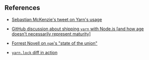 ##  References

- [Sebastian McKenzie's tweet on Yarn's usage](https://twitter.com/sebmck/status/798937709683347457)

- [GitHub discussion about shipping `yarn` with Node.js [and how age doesn't necessarily represent maturity]](https://github.com/nodejs/node/issues/9161#issuecomment-254526349)

- [Forrest Novell on `npm`'s "state of the union"](https://github.com/nodejs/node/issues/9161#issuecomment-254526349)

- [`yarn.lock` diff in action](https://github.com/acdlite/flux-standard-action/pull/44/files)
